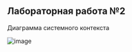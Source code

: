 ## Лабораторная работа №2 ##

Диаграмма системного контекста 

![image](https://github.com/kristyarudnik/Lab/assets/102550294/96eb3e29-7759-4805-832d-117c504f0df9)
